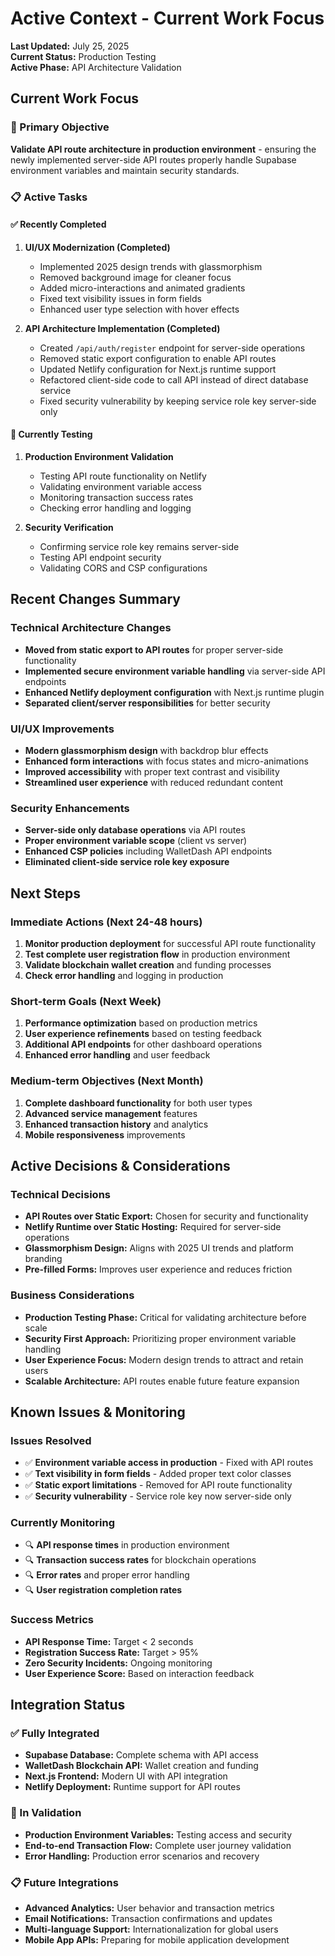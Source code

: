 # Active Context - Current Work Focus

**Last Updated:** July 25, 2025  
**Current Status:** Production Testing  
**Active Phase:** API Architecture Validation

## Current Work Focus

### 🎯 Primary Objective
**Validate API route architecture in production environment** - ensuring the newly implemented server-side API routes properly handle Supabase environment variables and maintain security standards.

### 📋 Active Tasks

#### ✅ Recently Completed
1. **UI/UX Modernization (Completed)**
   - Implemented 2025 design trends with glassmorphism
   - Removed background image for cleaner focus
   - Added micro-interactions and animated gradients
   - Fixed text visibility issues in form fields
   - Enhanced user type selection with hover effects

2. **API Architecture Implementation (Completed)**
   - Created `/api/auth/register` endpoint for server-side operations
   - Removed static export configuration to enable API routes
   - Updated Netlify configuration for Next.js runtime support
   - Refactored client-side code to call API instead of direct database service
   - Fixed security vulnerability by keeping service role key server-side only

#### 🔄 Currently Testing
1. **Production Environment Validation**
   - Testing API route functionality on Netlify
   - Validating environment variable access
   - Monitoring transaction success rates
   - Checking error handling and logging

2. **Security Verification**
   - Confirming service role key remains server-side
   - Testing API endpoint security
   - Validating CORS and CSP configurations

## Recent Changes Summary

### Technical Architecture Changes
- **Moved from static export to API routes** for proper server-side functionality
- **Implemented secure environment variable handling** via server-side API endpoints
- **Enhanced Netlify deployment configuration** with Next.js runtime plugin
- **Separated client/server responsibilities** for better security

### UI/UX Improvements
- **Modern glassmorphism design** with backdrop blur effects
- **Enhanced form interactions** with focus states and micro-animations
- **Improved accessibility** with proper text contrast and visibility
- **Streamlined user experience** with reduced redundant content

### Security Enhancements
- **Server-side only database operations** via API routes
- **Proper environment variable scope** (client vs server)
- **Enhanced CSP policies** including WalletDash API endpoints
- **Eliminated client-side service role key exposure**

## Next Steps

### Immediate Actions (Next 24-48 hours)
1. **Monitor production deployment** for successful API route functionality
2. **Test complete user registration flow** in production environment
3. **Validate blockchain wallet creation** and funding processes
4. **Check error handling** and logging in production

### Short-term Goals (Next Week)
1. **Performance optimization** based on production metrics
2. **User experience refinements** based on testing feedback
3. **Additional API endpoints** for other dashboard operations
4. **Enhanced error handling** and user feedback

### Medium-term Objectives (Next Month)
1. **Complete dashboard functionality** for both user types
2. **Advanced service management** features
3. **Enhanced transaction history** and analytics
4. **Mobile responsiveness** improvements

## Active Decisions & Considerations

### Technical Decisions
- **API Routes over Static Export:** Chosen for security and functionality
- **Netlify Runtime over Static Hosting:** Required for server-side operations
- **Glassmorphism Design:** Aligns with 2025 UI trends and platform branding
- **Pre-filled Forms:** Improves user experience and reduces friction

### Business Considerations
- **Production Testing Phase:** Critical for validating architecture before scale
- **Security First Approach:** Prioritizing proper environment variable handling
- **User Experience Focus:** Modern design trends to attract and retain users
- **Scalable Architecture:** API routes enable future feature expansion

## Known Issues & Monitoring

### Issues Resolved
- ✅ **Environment variable access in production** - Fixed with API routes
- ✅ **Text visibility in form fields** - Added proper text color classes
- ✅ **Static export limitations** - Removed for API route functionality
- ✅ **Security vulnerability** - Service role key now server-side only

### Currently Monitoring
- 🔍 **API response times** in production environment
- 🔍 **Transaction success rates** for blockchain operations
- 🔍 **Error rates** and proper error handling
- 🔍 **User registration completion rates**

### Success Metrics
- **API Response Time:** Target < 2 seconds
- **Registration Success Rate:** Target > 95%
- **Zero Security Incidents:** Ongoing monitoring
- **User Experience Score:** Based on interaction feedback

## Integration Status

### ✅ Fully Integrated
- **Supabase Database:** Complete schema with API access
- **WalletDash Blockchain API:** Wallet creation and funding
- **Next.js Frontend:** Modern UI with API integration
- **Netlify Deployment:** Runtime support for API routes

### 🔄 In Validation
- **Production Environment Variables:** Testing access and security
- **End-to-end Transaction Flow:** Complete user journey validation
- **Error Handling:** Production error scenarios and recovery

### 📋 Future Integrations
- **Advanced Analytics:** User behavior and transaction metrics
- **Email Notifications:** Transaction confirmations and updates
- **Multi-language Support:** Internationalization for global users
- **Mobile App APIs:** Preparing for mobile application development 